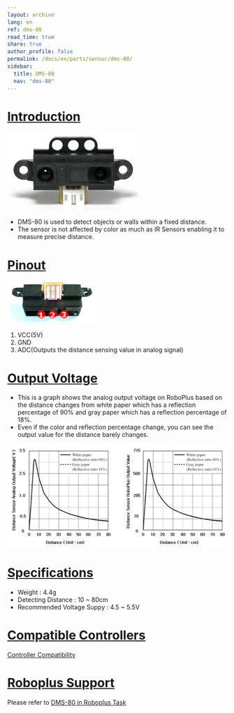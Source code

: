 ```yaml
---
layout: archive
lang: en
ref: dms-80
read_time: true
share: true
author_profile: false
permalink: /docs/en/parts/sensor/dms-80/
sidebar:
  title: DMS-80
  nav: "dms-80"
---
```


# [Introduction](#introduction)

![](/assets/images/parts/sensors/dms-80_product.jpg)

- DMS-80 is used to detect objects or walls within a fixed distance.
- The sensor is not affected by color as much as IR Sensors enabling it to measure precise distance.

# [Pinout](#pinout)

![](/assets/images/parts/sensors/dms-80_pinout.png)

1. VCC(5V)
2. GND
3. ADC(Outputs the distance sensing value in analog signal)

# [Output Voltage](#output-voltage)

- This is a graph shows the analog output voltage on RoboPlus based on the distance changes from white paper which has a reflection percentage of 90% and gray paper which has a reflection percentage of 18%.
- Even if the color and reflection percentage change, you can see the output value for the distance barely changes.

![](/assets/images/parts/sensors/dms-80_voltage_graph.png)


# [Specifications](#specifications)

- Weight : 4.4g
- Detecting Distance : 10 ~ 80cm
- Recommended Voltage Suppy : 4.5 ~ 5.5V


# [Compatible Controllers](#compatible-controllers)

[Controller Compatibility]

# [Roboplus Support](#roboplus-support)

Please refer to [DMS-80 in Roboplus Task]


[Controller Compatibility]: /docs/en/faq/controller_compatibility/
[DMS-80 in Roboplus Task]: /docs/en/software/rplus1/task/programming_02/#dms-sensor
